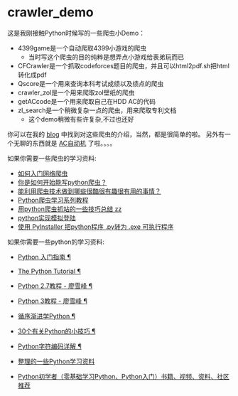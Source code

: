 # crawler_demo

这是我刚接触Python时候写的一些爬虫小Demo：

- 4399game是一个自动爬取4399小游戏的爬虫
    - 当时写这个爬虫的目的纯粹是想弄点小游戏给表弟玩而已
- CFCrawler是一个抓取codeforces题目的爬虫，并且可以html2pdf.sh把html转化成pdf
- Qscore是一个用来查询本科考试成绩以及绩点的爬虫
- crawler_zol是一个用来爬取zol壁纸的爬虫
- getACcode是一个用来爬取自己在HDD AC的代码
- zl_search是一个稍微复杂一点的爬虫，用来爬取专利文档
    - 这个demo稍微有些许复杂,不过也还好 

你可以在我的 [blog][1] 中找到对这些爬虫的介绍，当然，都是很简单的啦。
另外有一个无聊的东西就是 [AC自动机][2] 了啦。。。。

  
  
如果你需要一些爬虫的学习资料:

- [如何入门网络爬虫][3]  
- [你是如何开始能写python爬虫？][4]  
- [能利用爬虫技术做到哪些很酷很有趣很有用的事情？][5]   
- [Python爬虫学习系列教程][6]   
- [用python爬虫抓站的一些技巧总结 zz][7]  
- [python实现模拟登陆][8]  
- [使用 PyInstaller 把python程序 .py转为 .exe 可执行程序][9]  


如果你需要一些python的学习资料:

- [Python 入门指南 ¶][10]
- [The Python Tutorial ¶][11]
- [Python 2.7教程 - 廖雪峰 ¶][12]
- [Python 3教程 - 廖雪峰 ¶][13]
- [循序渐进学Python ¶][14]
- [30个有关Python的小技巧 ¶][15]
- [Python字符编码详解 ¶][16]
- [整理的一些Python学习资料][17]
- [Python初学者（零基础学习Python、Python入门）书籍、视频、资料、社区推荐][18]


  [1]: https://bigballon.github.io/pages/archive.html
  [2]: https://bigballon.github.io/posts/python_crawler-12.html
  [3]: https://www.zhihu.com/question/20899988
  [4]: https://www.zhihu.com/question/21358581
  [5]: https://www.zhihu.com/question/27621722
  [6]: http://cuiqingcai.com/1052.html
  [7]: http://www.pythonclub.org/python-network-application/observer-spider
  [8]: http://www.blogjava.net/hongqiang/archive/2012/08/01/384552.html
  [9]: http://blog.csdn.net/daniel_ustc/article/details/15501385
  [10]: http://www.pythondoc.com/pythontutorial27/index.html
  [11]: https://docs.python.org/2.7/tutorial/index.html
  [12]: http://www.liaoxuefeng.com/wiki/001374738125095c955c1e6d8bb493182103fac9270762a000
  [13]: http://www.liaoxuefeng.com/wiki/0014316089557264a6b348958f449949df42a6d3a2e542c000
  [14]: http://www.cnblogs.com/IPrograming/category/476786.html
  [15]: http://blog.jobbole.com/63320/
  [16]: http://www.cnblogs.com/huxi/archive/2010/12/05/1897271.html
  [17]: http://www.jianshu.com/p/e9bb36a5d63f
  [18]: https://github.com/Yixiaohan/codeparkshare
